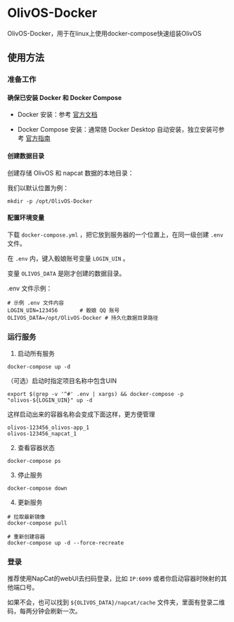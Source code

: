 # OlivOS-Docker

OlivOS-Docker，用于在linux上使用docker-compose快速组装OlivOS

## 使用方法

### 准备工作

#### 确保已安装 Docker 和 Docker Compose
- Docker 安装​​：参考 [官方文档](https://docs.docker.com/engine/install/)

- ​​Docker Compose 安装​​：通常随 Docker Desktop 自动安装，独立安装可参考 [官方指南](https://docs.docker.com/compose/install/)

#### 创建数据目录

  创建存储 OlivOS 和 napcat 数据的本地目录：

  我们以默认位置为例：

  ```
  mkdir -p /opt/OlivOS-Docker
  ```

#### 配置环境变量

下载 `docker-compose.yml` ，把它放到服务器的一个位置上，在同一级创建 `.env` 文件。

在 `.env` 内，键入骰娘账号变量 `LOGIN_UIN` 。

变量 `OLIVOS_DATA` 是刚才创建的数据目录。

.env 文件示例：
  ```
  # 示例 .env 文件内容
  LOGIN_UIN=123456       # 骰娘 QQ 账号
  OLIVOS_DATA=/opt/OlivOS-Docker # 持久化数据目录路径
  ```
### 运行服务
1. 启动所有服务
```
docker-compose up -d
```

（可选）启动时指定项目名称中包含UIN

```
export $(grep -v '^#' .env | xargs) && docker-compose -p "olivos-${LOGIN_UIN}" up -d
```

这样启动出来的容器名称会变成下面这样，更方便管理

```
olivos-123456_olivos-app_1
olivos-123456_napcat_1
```

2. 查看容器状态
```
docker-compose ps
```
3. 停止服务
```
docker-compose down
```
4. 更新服务
```
# 拉取最新镜像
docker-compose pull

# 重新创建容器
docker-compose up -d --force-recreate
```
### 登录

推荐使用NapCat的webUI去扫码登录，比如 `IP:6099` 或者你启动容器时映射的其他端口号。

如果不会，也可以找到 `${OLIVOS_DATA}/napcat/cache` 文件夹，里面有登录二维码，每两分钟会刷新一次。
